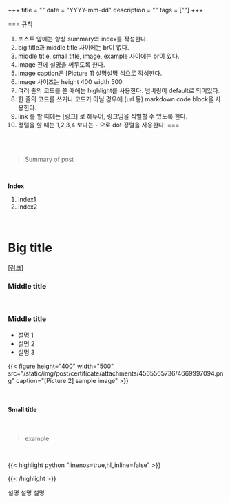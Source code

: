 +++
title = ""
date = "YYYY-mm-dd"
description = ""
tags = [""]
+++

===
규칙
1. 포스트 앞에는 항상 summary와 index를 작성한다. 
2. big title과 middle title 사이에는 br이 없다. 
3. middle title, small title, image, example 사이에는 br이 있다. 
4. image 전에 설명을 써두도록 한다. 
5. image caption은 [Picture 1] 설명설명 식으로 작성한다. 
6. image 사이즈는 height 400 width 500
7. 여러 줄의 코드를 쓸 때에는 highlight를 사용한다. 넘버링이 default로 되어있다. 
8. 한 줄의 코드를 쓰거나 코드가 아닐 경우에 (url 등) markdown code block을 사용한다.
9. link 를 할 때에는 [링크] 로 해두어, 링크임을 식별할 수 있도록 한다. 
10. 정렬을 할 때는 1,2,3,4 보다는 - 으로 dot 정렬을 사용한다. 
=== 

<br>
<br> 

> Summary of post 

<br> 

**Index**
1. index1
2. index2 

<br> 

# Big title

[[링크]]()

### Middle title 

<br> 

### Middle title

- 설명 1 
- 설명 2
- 설명 3

{{< figure height="400" width="500" src="/static/img/post/certificate/attachments/4565565736/4669997094.png" caption="[Picture 2] sample image" >}}

<br> 


#### Small title 

<br> 

> example 

<br> 


{{< highlight python  "linenos=true,hl_inline=false" >}}

{{< /highlight >}}

설명 설명 설명 

<br> 
